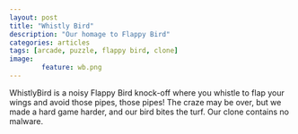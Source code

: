 ```yaml
---
layout: post
title: "Whistly Bird"
description: "Our homage to Flappy Bird"
categories: articles
tags: [arcade, puzzle, flappy bird, clone]
image: 
        feature: wb.png
---
```

WhistlyBird is a noisy Flappy Bird knock-off where you whistle to flap your wings and avoid those pipes, those pipes! The craze may be over, but we made a hard game harder, and our bird bites the turf. Our clone contains no malware.



